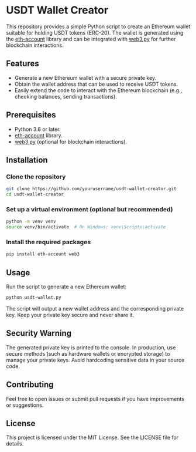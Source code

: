 # USDT Wallet Creator

This repository provides a simple Python script to create an Ethereum wallet suitable for holding USDT tokens (ERC-20). The wallet is generated using the [eth-account](https://pypi.org/project/eth-account/) library and can be integrated with [web3.py](https://pypi.org/project/web3/) for further blockchain interactions.

## Features

* Generate a new Ethereum wallet with a secure private key.
* Obtain the wallet address that can be used to receive USDT tokens.
* Easily extend the code to interact with the Ethereum blockchain (e.g., checking balances, sending transactions).

## Prerequisites

* Python 3.6 or later.
* [eth-account](https://pypi.org/project/eth-account/) library.
* [web3.py](https://pypi.org/project/web3/) (optional for blockchain interactions).

## Installation

### Clone the repository

```bash
git clone https://github.com/yourusername/usdt-wallet-creator.git
cd usdt-wallet-creator
```

### Set up a virtual environment (optional but recommended)

```bash
python -m venv venv
source venv/bin/activate  # On Windows: venv\Scripts\activate
```

### Install the required packages

```bash
pip install eth-account web3
```

## Usage

Run the script to generate a new Ethereum wallet:

```bash
python usdt-wallet.py
```

The script will output a new wallet address and the corresponding private key. Keep your private key secure and never share it.

## Security Warning

The generated private key is printed to the console. In production, use secure methods (such as hardware wallets or encrypted storage) to manage your private keys. Avoid hardcoding sensitive data in your source code.

## Contributing

Feel free to open issues or submit pull requests if you have improvements or suggestions.

## License

This project is licensed under the MIT License. See the LICENSE file for details.